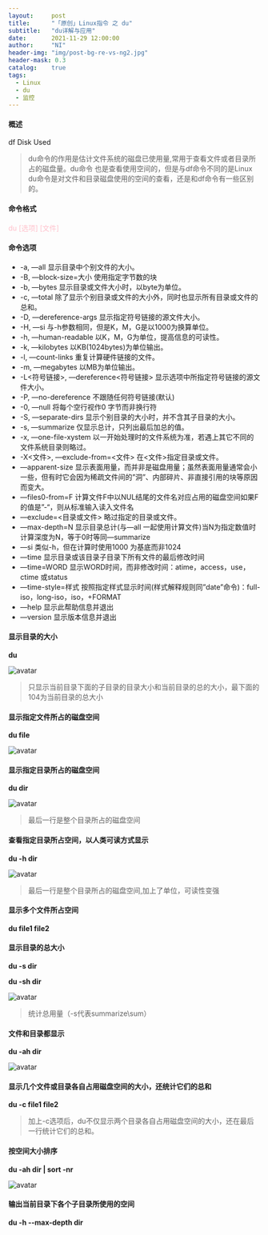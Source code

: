 ```yaml
---
layout:     post
title:      "「原创」Linux指令 之 du"
subtitle:   "du详解与应用"
date:       2021-11-29 12:00:00
author:     "NI"
header-img: "img/post-bg-re-vs-ng2.jpg"
header-mask: 0.3
catalog:    true
tags:
  - Linux
  - du
  - 监控
---
```


#### 概述

df Disk Used

> du命令的作用是估计文件系统的磁盘已使用量,常用于查看文件或者目录所占的磁盘量。du命令 也是查看使用空间的，但是与df命令不同的是Linux du命令是对文件和目录磁盘使用的空间的查看，还是和df命令有一些区别的。

#### 命令格式

<font color='pink'>du  [选项] [文件]</font>

#### 命令选项

+ -a, —all 显示目录中个别文件的大小。
+ -B, —block-size=大小 使用指定字节数的块
+ -b, —bytes 显示目录或文件大小时，以byte为单位。
+ -c, —total 除了显示个别目录或文件的大小外，同时也显示所有目录或文件的总和。
+ -D, —dereference-args 显示指定符号链接的源文件大小。
+ -H, —si 与-h参数相同，但是K，M，G是以1000为换算单位。
+ -h, —human-readable 以K，M，G为单位，提高信息的可读性。
+ -k, —kilobytes 以KB(1024bytes)为单位输出。
+ -l, —count-links 重复计算硬件链接的文件。
+ -m, —megabytes 以MB为单位输出。
+ -L<符号链接>, —dereference<符号链接> 显示选项中所指定符号链接的源文件大小。
+ -P, —no-dereference 不跟随任何符号链接(默认)
+ -0, —null 将每个空行视作0 字节而非换行符
+ -S, —separate-dirs 显示个别目录的大小时，并不含其子目录的大小。
+ -s, —summarize 仅显示总计，只列出最后加总的值。
+ -x, —one-file-xystem 以一开始处理时的文件系统为准，若遇上其它不同的文件系统目录则略过。
+ -X<文件>, —exclude-from=<文件> 在<文件>指定目录或文件。
+ —apparent-size 显示表面用量，而并非是磁盘用量；虽然表面用量通常会小一些，但有时它会因为稀疏文件间的”洞”、内部碎片、非直接引用的块等原因而变大。
+ —files0-from=F 计算文件F中以NUL结尾的文件名对应占用的磁盘空间如果F的值是”-“，则从标准输入读入文件名
+ —exclude=<目录或文件> 略过指定的目录或文件。
+ —max-depth=N 显示目录总计(与—all 一起使用计算文件)当N为指定数值时计算深度为N，等于0时等同—summarize
+ —si 类似-h，但在计算时使用1000 为基底而非1024
+ —time 显示目录或该目录子目录下所有文件的最后修改时间
+ —time=WORD 显示WORD时间，而非修改时间：atime，access，use，ctime 或status
+ —time-style=样式 按照指定样式显示时间(样式解释规则同”date”命令)：full-iso，long-iso，iso，+FORMAT
+ —help 显示此帮助信息并退出
+ —version 显示版本信息并退出

#### 显示目录的大小

**du**

![avatar](/img/linux/du.png)

> 只显示当前目录下面的子目录的目录大小和当前目录的总的大小，最下面的104为当前目录的总大小

#### 显示指定文件所占的磁盘空间

**du file**

![avatar](/img/linux/du-file.png)

#### 显示指定目录所占的磁盘空间

**du dir**

![avatar](/img/linux/du-dir.png)

> 最后一行是整个目录所占的磁盘空间

#### 查看指定目录所占空间，以人类可读方式显示

**du -h dir**

![avatar](/img/linux/du-hdir.png)

> 最后一行是整个目录所占的磁盘空间,加上了单位，可读性变强

#### 显示多个文件所占空间

**du file1 file2**

#### 显示目录的总大小

**du -s dir**

**du -sh dir**

![avatar](/img/linux/du-s.png)

> 统计总用量（-s代表summarize\sum）

#### 文件和目录都显示

**du -ah dir**

![avatar](/img/linux/du-ah.png)

#### 显示几个文件或目录各自占用磁盘空间的大小，还统计它们的总和

**du -c file1 file2**

> 加上-c选项后，du不仅显示两个目录各自占用磁盘空间的大小，还在最后一行统计它们的总和。

#### 按空间大小排序

**du -ah dir | sort -nr**

![avatar](/img/linux/du-ah-sort-nr.png)

#### 输出当前目录下各个子目录所使用的空间

**du -h --max-depth dir**




















